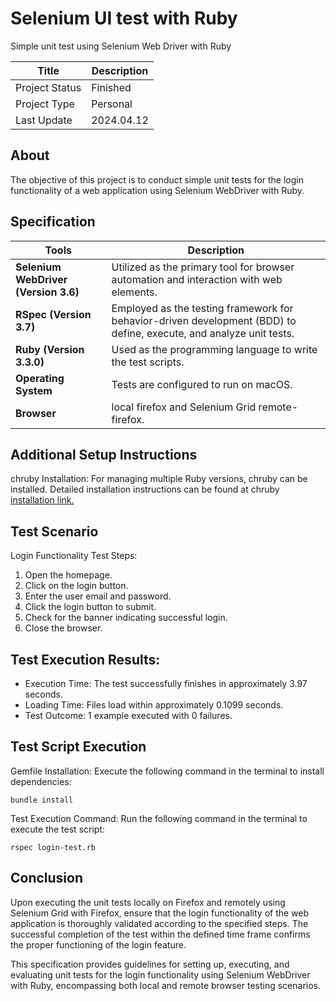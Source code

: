 # Selenium UI test with Ruby

Simple unit test using Selenium Web Driver with Ruby


| Title                                       | Description                                           |
| ------------------------------------------- | ----------------------------------------------------- |
| Project Status | Finished |
| Project Type | Personal |
| Last Update | 2024.04.12 |


## About
The objective of this project is to conduct simple unit tests for the login functionality of a web application using Selenium WebDriver with Ruby.

## Specification
| Tools                                       | Description                                           |
| ------------------------------------------- | ----------------------------------------------------- |
| **Selenium WebDriver (Version 3.6)** |  Utilized as the primary tool for browser automation and interaction with web elements.|
| **RSpec (Version 3.7)** |  Employed as the testing framework for behavior-driven development (BDD) to define, execute, and analyze unit tests. | 
| **Ruby (Version 3.3.0)** | Used as the programming language to write the test scripts. |
| **Operating System** | Tests are configured to run on macOS. | 
| **Browser** | local firefox and Selenium Grid remote-firefox. | 

## Additional Setup Instructions
chruby Installation: For managing multiple Ruby versions, chruby can be installed. Detailed installation instructions can be found at chruby [installation link.](https://mac.install.guide/ruby/12)   

## Test Scenario
Login Functionality Test Steps:
1. Open the homepage.
2. Click on the login button.
3. Enter the user email and password.
4. Click the login button to submit.
5. Check for the banner indicating successful login.
6. Close the browser.

## Test Execution Results:
* Execution Time: The test successfully finishes in approximately 3.97 seconds.
* Loading Time: Files load within approximately 0.1099 seconds.
* Test Outcome: 1 example executed with 0 failures.

## Test Script Execution
Gemfile Installation: Execute the following command in the terminal to install dependencies:
```
bundle install
```

Test Execution Command: Run the following command in the terminal to execute the test script:
```
rspec login-test.rb
```

## Conclusion
Upon executing the unit tests locally on Firefox and remotely using Selenium Grid with Firefox, ensure that the login functionality of the web application is thoroughly validated according to the specified steps. The successful completion of the test within the defined time frame confirms the proper functioning of the login feature.

This specification provides guidelines for setting up, executing, and evaluating unit tests for the login functionality using Selenium WebDriver with Ruby, encompassing both local and remote browser testing scenarios.
